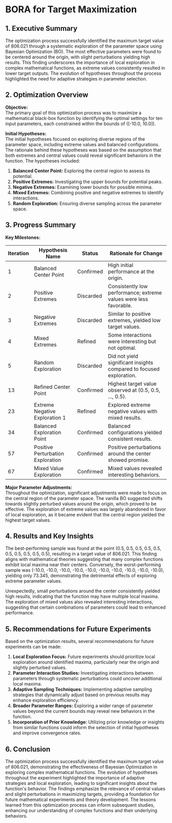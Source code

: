 # BORA for Target Maximization 

## 1. Executive Summary

The optimization process successfully identified the maximum target value of 806.021 through a systematic exploration of the parameter space using Bayesian Optimization (BO). The most effective parameters were found to be centered around the origin, with slight perturbations yielding high results. This finding underscores the importance of local exploration in complex mathematical functions, as extreme values consistently resulted in lower target outputs. The evolution of hypotheses throughout the process highlighted the need for adaptive strategies in parameter selection.

## 2. Optimization Overview

**Objective:**  
The primary goal of this optimization process was to maximize a mathematical black-box function by identifying the optimal settings for ten input parameters, each constrained within the bounds of \([-10.0, 10.0]\).

**Initial Hypotheses:**  
The initial hypotheses focused on exploring diverse regions of the parameter space, including extreme values and balanced configurations. The rationale behind these hypotheses was based on the assumption that both extremes and central values could reveal significant behaviors in the function. The hypotheses included:

1. **Balanced Center Point:** Exploring the central region to assess its potential.
2. **Positive Extremes:** Investigating the upper bounds for potential peaks.
3. **Negative Extremes:** Examining lower bounds for possible minima.
4. **Mixed Extremes:** Combining positive and negative extremes to identify interactions.
5. **Random Exploration:** Ensuring diverse sampling across the parameter space.

## 3. Progress Summary

**Key Milestones:**

| Iteration | Hypothesis Name                  | Status         | Rationale for Change                                      |
|-----------|----------------------------------|----------------|----------------------------------------------------------|
| 1         | Balanced Center Point            | Confirmed      | High initial performance at the origin.                  |
| 2         | Positive Extremes                | Discarded      | Consistently low performance; extreme values were less favorable. |
| 3         | Negative Extremes                | Discarded      | Similar to positive extremes, yielded low target values.  |
| 4         | Mixed Extremes                   | Refined        | Some interactions were interesting but not optimal.      |
| 5         | Random Exploration               | Discarded      | Did not yield significant insights compared to focused exploration. |
| 13        | Refined Center Point             | Confirmed      | Highest target value observed at (0.5, 0.5, ..., 0.5).   |
| 23        | Extreme Negative Exploration 1   | Refined        | Explored extreme negative values with mixed results.     |
| 34        | Balanced Exploration Point        | Confirmed      | Balanced configurations yielded consistent results.       |
| 57        | Positive Perturbation Exploration | Confirmed      | Positive perturbations around the center showed promise.  |
| 67        | Mixed Value Exploration           | Confirmed      | Mixed values revealed interesting behaviors.              |

**Major Parameter Adjustments:**  
Throughout the optimization, significant adjustments were made to focus on the central region of the parameter space. The vanilla BO suggested shifts towards slightly perturbed values around the origin, which proved to be effective. The exploration of extreme values was largely abandoned in favor of local exploration, as it became evident that the central region yielded the highest target values.

## 4. Results and Key Insights

The best-performing sample was found at the point (0.5, 0.5, 0.5, 0.5, 0.5, 0.5, 0.5, 0.5, 0.5, 0.5), resulting in a target value of 806.021. This finding aligns with mathematical theories suggesting that many complex functions exhibit local maxima near their centers. Conversely, the worst-performing sample was (-10.0, -10.0, -10.0, -10.0, -10.0, -10.0, -10.0, -10.0, -10.0, -10.0), yielding only 73.345, demonstrating the detrimental effects of exploring extreme parameter values.

Unexpectedly, small perturbations around the center consistently yielded high results, indicating that the function may have multiple local maxima. The exploration of mixed values also revealed interesting interactions, suggesting that certain combinations of parameters could lead to enhanced performance.

## 5. Recommendations for Future Experiments

Based on the optimization results, several recommendations for future experiments can be made:

1. **Local Exploration Focus:** Future experiments should prioritize local exploration around identified maxima, particularly near the origin and slightly perturbed values.
2. **Parameter Interaction Studies:** Investigating interactions between parameters through systematic perturbations could uncover additional local maxima.
3. **Adaptive Sampling Techniques:** Implementing adaptive sampling strategies that dynamically adjust based on previous results may enhance exploration efficiency.
4. **Broader Parameter Ranges:** Exploring a wider range of parameter values beyond the current bounds may reveal new behaviors in the function.
5. **Incorporation of Prior Knowledge:** Utilizing prior knowledge or insights from similar functions could inform the selection of initial hypotheses and improve convergence rates.

## 6. Conclusion

The optimization process successfully identified the maximum target value of 806.021, demonstrating the effectiveness of Bayesian Optimization in exploring complex mathematical functions. The evolution of hypotheses throughout the experiment highlighted the importance of adaptive strategies and local exploration, leading to significant insights about the function's behavior. The findings emphasize the relevance of central values and slight perturbations in maximizing targets, providing a foundation for future mathematical experiments and theory development. The lessons learned from this optimization process can inform subsequent studies, enhancing our understanding of complex functions and their underlying behaviors.